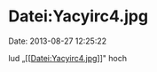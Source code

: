 Datei:Yacyirc4.jpg
==================

Date: 2013-08-27 12:25:22

lud
„\[\[[Datei:Yacyirc4.jpg](http://www.yacy-websuche.de/wiki/index.php/Datei:Yacyirc4.jpg "Datei:Yacyirc4.jpg")\]\]"
hoch
